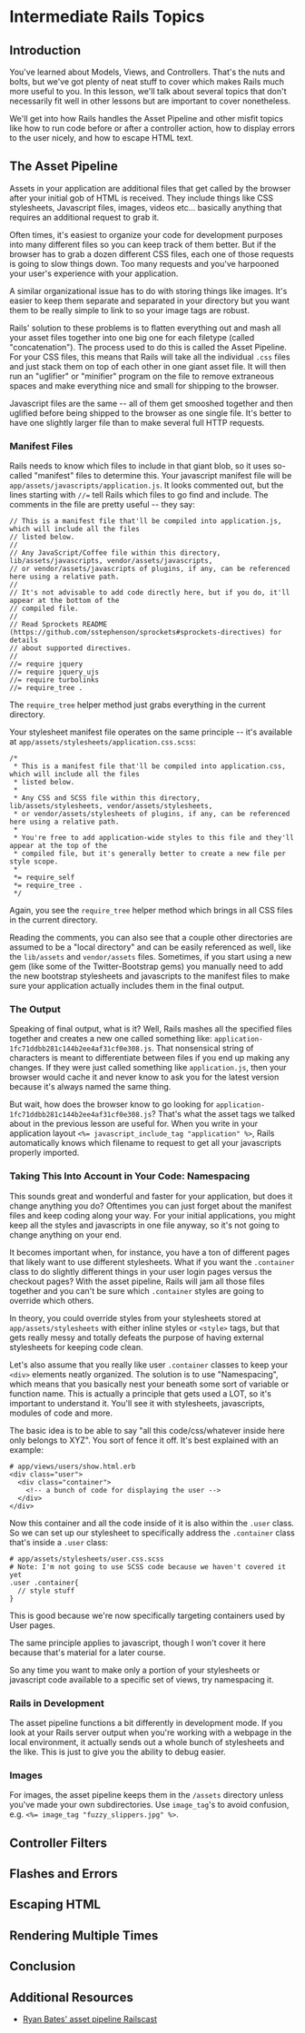 # Intermediate Rails Topics

## Introduction

You've learned about Models, Views, and Controllers.  That's the nuts and bolts, but we've got plenty of neat stuff to cover which makes Rails much more useful to you.  In this lesson, we'll talk about several topics that don't necessarily fit well in other lessons but are important to cover nonetheless.

We'll get into how Rails handles the Asset Pipeline and other misfit topics like how to run code before or after a controller action, how to display errors to the user nicely, and how to escape HTML text.

## The Asset Pipeline

Assets in your application are additional files that get called by the browser after your initial gob of HTML is received.  They include things like CSS stylesheets, Javascript files, images, videos etc... basically anything that requires an additional request to grab it.

Often times, it's easiest to organize your code for development purposes into many different files so you can keep track of them better.  But if the browser has to grab a dozen different CSS files, each one of those requests is going to slow things down.  Too many requests and you've harpooned your user's experience with your application.  

A similar organizational issue has to do with storing things like images.  It's easier to keep them separate and separated in your directory but you want them to be really simple to link to so your image tags are robust.  

Rails' solution to these problems is to flatten everything out and mash all your asset files together into one big one for each filetype (called "concatenation").  The process used to do this is called the Asset Pipeline.  For your CSS files, this means that Rails will take all the individual `.css` files and just stack them on top of each other in one giant asset file.  It will then run an "uglifier" or "minifier" program on the file to remove extraneous spaces and make everything nice and small for shipping to the browser.

Javascript files are the same -- all of them get smooshed together and then uglified before being shipped to the browser as one single file.  It's better to have one slightly larger file than to make several full HTTP requests.

### Manifest Files

Rails needs to know which files to include in that giant blob, so it uses so-called "manifest" files to determine this.  Your javascript manifest file will be `app/assets/javascripts/application.js`.  It looks commented out, but the lines starting with `//=` tell Rails which files to go find and include.  The comments in the file are pretty useful -- they say:

    // This is a manifest file that'll be compiled into application.js, which will include all the files
    // listed below.
    //
    // Any JavaScript/Coffee file within this directory, lib/assets/javascripts, vendor/assets/javascripts,
    // or vendor/assets/javascripts of plugins, if any, can be referenced here using a relative path.
    //
    // It's not advisable to add code directly here, but if you do, it'll appear at the bottom of the
    // compiled file.
    //
    // Read Sprockets README (https://github.com/sstephenson/sprockets#sprockets-directives) for details
    // about supported directives.
    //
    //= require jquery
    //= require jquery_ujs
    //= require turbolinks
    //= require_tree .

The `require_tree` helper method just grabs everything in the current directory.

Your stylesheet manifest file operates on the same principle -- it's available at `app/assets/stylesheets/application.css.scss`:

    /*
     * This is a manifest file that'll be compiled into application.css, which will include all the files
     * listed below.
     *
     * Any CSS and SCSS file within this directory, lib/assets/stylesheets, vendor/assets/stylesheets,
     * or vendor/assets/stylesheets of plugins, if any, can be referenced here using a relative path.
     *
     * You're free to add application-wide styles to this file and they'll appear at the top of the
     * compiled file, but it's generally better to create a new file per style scope.
     *
     *= require_self
     *= require_tree .
     */

Again, you see the `require_tree` helper method which brings in all CSS files in the current directory.  

Reading the comments, you can also see that a couple other directories are assumed to be a "local directory" and can be easily referenced as well, like the `lib/assets` and `vendor/assets` files.  Sometimes, if you start using a new gem (like some of the Twitter-Bootstrap gems) you manually need to add the new bootstrap stylesheets and javascripts to the manifest files to make sure your application actually includes them in the final output.

### The Output

Speaking of final output, what is it?  Well, Rails mashes all the specified files together and creates a new one called something like: `application-1fc71ddbb281c144b2ee4af31cf0e308.js`.  That nonsensical string of characters is meant to differentiate between files if you end up making any changes.  If they were just called something like `application.js`, then your browser would cache it and never know to ask you for the latest version because it's always named the same thing.

But wait, how does the browser know to go looking for `application-1fc71ddbb281c144b2ee4af31cf0e308.js`?  That's what the asset tags we talked about in the previous lesson are useful for.  When you write in your application layout `<%= javascript_include_tag "application" %>`, Rails automatically knows which filename to request to get all your javascripts properly imported.  

### Taking This Into Account in Your Code: Namespacing

This sounds great and wonderful and faster for your application, but does it change anything you do?  Oftentimes you can just forget about the manifest files and keep coding along your way.  For your initial applications, you might keep all the styles and javascripts in one file anyway, so it's not going to change anything on your end.

It becomes important when, for instance, you have a ton of different pages that likely want to use different stylesheets.  What if you want the `.container` class to do slightly different things in your user login pages versus the checkout pages?  With the asset pipeline, Rails will jam all those files together and you can't be sure which `.container` styles are going to override which others.

In theory, you could override styles from your stylesheets stored at `app/assets/stylesheets` with either inline styles or `<style>` tags, but that gets really messy and totally defeats the purpose of having external stylesheets for keeping code clean.

Let's also assume that you really like user `.container` classes to keep your `<div>` elements neatly organized.  The solution is to use "Namespacing", which means that you basically nest your beneath some sort of variable or function name.  This is actually a principle that gets used a LOT, so it's important to understand it.  You'll see it with stylesheets, javascripts, modules of code and more.  

The basic idea is to be able to say "all this code/css/whatever inside here only belongs to XYZ".  You sort of fence it off.  It's best explained with an example:

    # app/views/users/show.html.erb
    <div class="user">
      <div class="container">
        <!-- a bunch of code for displaying the user -->
      </div>
    </div>

Now this container and all the code inside of it is also within the `.user` class.  So we can set up our stylesheet to specifically address the `.container` class that's inside a `.user` class:

    # app/assets/stylesheets/user.css.scss
    # Note: I'm not going to use SCSS code because we haven't covered it yet
    .user .container{
      // style stuff
    }

This is good because we're now specifically targeting containers used by User pages.

The same principle applies to javascript, though I won't cover it here because that's material for a later course.  

So any time you want to make only a portion of your stylesheets or javascript code available to a specific set of views, try namespacing it.

### Rails in Development

The asset pipeline functions a bit differently in development mode.  If you look at your Rails server output when you're working with a webpage in the local environment, it actually sends out a whole bunch of stylesheets and the like.  This is just to give you the ability to debug easier.

### Images

For images, the asset pipeline keeps them in the `/assets` directory unless you've made your own subdirectories.  Use `image_tag`'s to avoid confusion, e.g. `<%= image_tag "fuzzy_slippers.jpg" %>`.

## Controller Filters



## Flashes and Errors



## Escaping HTML



## Rendering Multiple Times



## Conclusion



## Additional Resources

* [Ryan Bates' asset pipeline Railscast](http://railscasts.com/episodes/279-understanding-the-asset-pipeline?view=asciicast)

